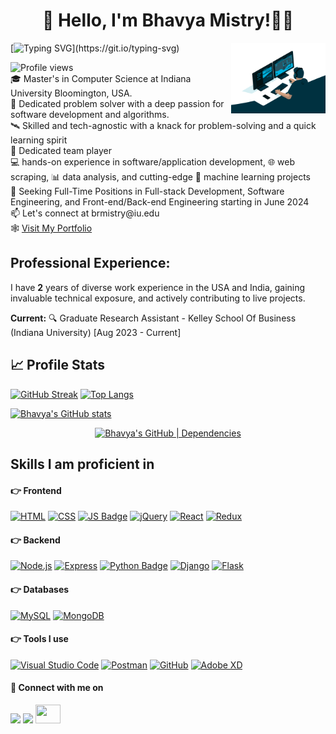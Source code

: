 <h1 align="center"> 👋 Hello, I'm Bhavya Mistry!👨‍💻 </h1>

<img src="./images/coding.gif" width="30%" alt="vector" align="right">

[![Typing SVG](https://readme-typing-svg.herokuapp.com?font=Montserrat&color=blue&vCenter=true&lines=Software+Developer+Engineer+👨‍💻;Full+Stack+Engineer+🖥️🔀💻;Backend+Engineer+💽;Frontend+Engineer+🎨;Cloud+Engineer+☁️;DevOps+Engineer+🛠️;Application+Development+📱;Web+Developer+🌐;Data+Analysis+📊;Machine+Learning+🤖;)](https://git.io/typing-svg)

<img src="https://komarev.com/ghpvc/?username=bhavyamistry&style=flat-square&color=blue" alt="Profile views"/>

<div align = "left">
  🎓 Master's in Computer Science at Indiana University Bloomington, USA.<br> 
  🧩 Dedicated problem solver with a deep passion for software development and algorithms.<br>
  🛰️ Skilled and tech-agnostic with a knack for problem-solving and a quick learning spirit<br>
  👥 Dedicated team player <br>
  💻 hands-on experience in software/application development, 🌐 web scraping, 📊 data analysis, and cutting-edge 🤖 machine learning projects <br>
  📖 Seeking Full-Time Positions in Full-stack Development, Software Engineering, and Front-end/Back-end Engineering starting in June 2024 <br>
  📫  Let's connect at brmistry@iu.edu <br>
  🕸️ <a href = "https://annarhysa-albert.my.canva.site/">Visit My Portfolio</a><br>
  </div>
  
## Professional Experience:

I have **2** years of diverse work experience in the USA and India, gaining invaluable technical exposure, and actively contributing to live projects. 

**Current:** 🔍 Graduate Research Assistant - Kelley School Of Business (Indiana University) [Aug 2023 - Current]

## 📈 Profile Stats

[![GitHub Streak](http://github-readme-streak-stats.herokuapp.com?user=bhavyamistry&theme=transparent&hide_border=true)](https://git.io/streak-stats)           [![Top Langs](https://github-readme-stats.vercel.app/api/top-langs/?username=bhavyamistry&layout=compact&theme=transparent&hide_border=true)](https://github.com/bhavyamistry/github-readme-stats)

[![Bhavya's GitHub stats](https://github-readme-stats.vercel.app/api?username=bhavyamistry&show_icons=true&theme=transparent&hide_border=true&hide_title=true)](https://github.com/bhavyamistry)

<div align = "center">

[![Bhavya's GitHub | Dependencies](https://stats.quine.sh/bhavyamistry/dependencies?theme=dark)](https://quine.sh?utm_source=widgets&utm_campaign=bhavyamistry) 

</p>
</div>

## Skills I am proficient in

#### :point_right: Frontend
[![HTML](https://img.shields.io/badge/HTML5-E34F26?style=for-the-badge&logo=html5&logoColor=white)](https://en.wikipedia.org/wiki/HTML)
[![CSS](https://img.shields.io/badge/CSS3-1572B6?style=for-the-badge&logo=css3&logoColor=white)](https://en.wikipedia.org/wiki/CSS)
[![JS Badge](https://img.shields.io/badge/JavaScript-323330?style=for-the-badge&logo=javascript&logoColor=F7DF1E)](https://developer.mozilla.org/en-US/docs/Web/JavaScript)
[![jQuery](https://img.shields.io/badge/jquery-%230769AD.svg?style=for-the-badge&logo=jquery&logoColor=white)](https://jquery.com/)
[![React](https://img.shields.io/badge/React-20232A?style=for-the-badge&logo=react&logoColor=61DAFB)](https://reactjs.org/)
[![Redux](https://img.shields.io/badge/Redux-593D88?style=for-the-badge&logo=redux&logoColor=white)](https://redux.js.org/)

#### :point_right: Backend
[![Node.js](https://img.shields.io/badge/Node.js-43853D?style=for-the-badge&logo=node.js&logoColor=white)](https://nodejs.dev/)
[![Express](https://img.shields.io/badge/Express.js-404D59?style=for-the-badge)](https://expressjs.com/)
[![Python Badge](https://img.shields.io/badge/Python-3776AB?style=for-the-badge&logo=python&logoColor=white)](https://www.python.org/)
[![Django](https://img.shields.io/badge/Django-092E20?style=for-the-badge&logo=django&logoColor=white)](https://www.djangoproject.com/)
[![Flask](https://img.shields.io/badge/flask-%23000.svg?style=for-the-badge&logo=flask&logoColor=white)](https://flask.palletsprojects.com/en/2.0.x/)

#### :point_right: Databases
[![MySQL](https://img.shields.io/badge/mysql-%2300f.svg?style=for-the-badge&logo=mysql&logoColor=white)](https://www.mysql.com/)
[![MongoDB](https://img.shields.io/badge/MongoDB-%234ea94b.svg?style=for-the-badge&logo=mongodb&logoColor=white)](https://www.mongodb.com/)

#### :point_right: Tools I use
[![Visual Studio Code](https://img.shields.io/badge/Visual%20Studio%20Code-0078d7.svg?style=for-the-badge&logo=visual-studio-code&logoColor=white)](https://code.visualstudio.com/)
[![Postman](https://img.shields.io/badge/Postman-FF6C37?style=for-the-badge&logo=postman&logoColor=white)](https://www.postman.com/)
[![GitHub](https://img.shields.io/badge/github-%23121011.svg?style=for-the-badge&logo=github&logoColor=white)](https://www.github.com/)
[![Adobe XD](https://img.shields.io/badge/Adobe%20XD-470137?style=for-the-badge&logo=Adobe%20XD&logoColor=#FF61F6)](https://www.adobe.com/in/products/xd.html)

#### :handshake: Connect with me on
[<img src="https://img.shields.io/badge/linkedin-%230077B5.svg?&style=for-the-badge&logo=linkedin&logoColor=white" />](https://www.linkedin.com/in/het-parekh-87839a1b0/) 
[<img src ="https://img.shields.io/badge/Gmail-%23E4405F.svg?&style=for-the-badge&logo=gmail&logoColor=white">](mailto:hetparekh26@gmail.com)
[<img src ="https://cdn.jsdelivr.net/npm/simple-icons@3.0.1/icons/hackerrank.svg" height="30" width="40">](https://www.hackerrank.com/hetparekh263)

